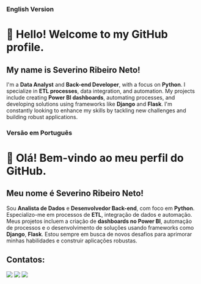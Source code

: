 ### English Version

# 👋 Hello! Welcome to my GitHub profile.
## My name is Severino Ribeiro Neto!

I'm a **Data Analyst** and **Back-end Developer**, with a focus on **Python**. I specialize in **ETL processes**, data integration, and automation. My projects include creating **Power BI dashboards**, automating processes, and developing solutions using frameworks like **Django** and **Flask**. I'm constantly looking to enhance my skills by tackling new challenges and building robust applications.

### Versão em Português

# 👋 Olá! Bem-vindo ao meu perfil do GitHub.
## Meu nome é Severino Ribeiro Neto!

Sou **Analista de Dados** e **Desenvolvedor Back-end**, com foco em **Python**. Especializo-me em processos de **ETL**, integração de dados e automação. Meus projetos incluem a criação de **dashboards no Power BI**, automação de processos e o desenvolvimento de soluções usando frameworks como **Django**, **Flask**. Estou sempre em busca de novos desafios para aprimorar minhas habilidades e construir aplicações robustas.

## Contatos:

<div>
<a href="https://instagram.com/severino_neto" target="_blank"><img src="https://img.shields.io/badge/-Instagram-%23E4405F?style=for-the-badge&logo=instagram&logoColor=white" target="_blank"></a>
<a href = "mailto:netoribeiro2901@gmail.com"><img src="https://img.shields.io/badge/Gmail-D14836?style=for-the-badge&logo=gmail&logoColor=white" target="_blank"></a>
<a href="https://www.linkedin.com/in/severino-ribeiro-neto/" target="_blank"><img src="https://img.shields.io/badge/-LinkedIn-%230077B5?style=for-the-badge&logo=linkedin&logoColor=white" target="_blank"></a>   
</div>

